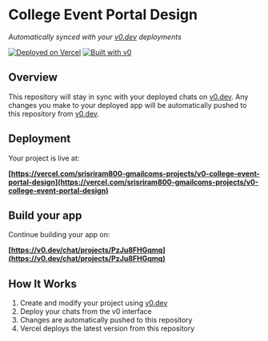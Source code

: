 # College Event Portal Design

*Automatically synced with your [v0.dev](https://v0.dev) deployments*

[![Deployed on Vercel](https://img.shields.io/badge/Deployed%20on-Vercel-black?style=for-the-badge&logo=vercel)](https://vercel.com/srisriram800-gmailcoms-projects/v0-college-event-portal-design)
[![Built with v0](https://img.shields.io/badge/Built%20with-v0.dev-black?style=for-the-badge)](https://v0.dev/chat/projects/PzJu8FHGqmq)

## Overview

This repository will stay in sync with your deployed chats on [v0.dev](https://v0.dev).
Any changes you make to your deployed app will be automatically pushed to this repository from [v0.dev](https://v0.dev).

## Deployment

Your project is live at:

**[https://vercel.com/srisriram800-gmailcoms-projects/v0-college-event-portal-design](https://vercel.com/srisriram800-gmailcoms-projects/v0-college-event-portal-design)**

## Build your app

Continue building your app on:

**[https://v0.dev/chat/projects/PzJu8FHGqmq](https://v0.dev/chat/projects/PzJu8FHGqmq)**

## How It Works

1. Create and modify your project using [v0.dev](https://v0.dev)
2. Deploy your chats from the v0 interface
3. Changes are automatically pushed to this repository
4. Vercel deploys the latest version from this repository